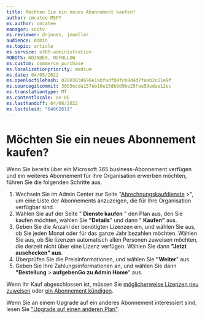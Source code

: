 ```yaml
---
title: Möchten Sie ein neues Abonnement kaufen?
author: cmcatee-MSFT
ms.author: cmcatee
manager: scotv
ms.reviewer: drjones, jmueller
audience: Admin
ms.topic: article
ms.service: o365-administration
ROBOTS: NOINDEX, NOFOLLOW
ms.custom: commerce_purchase
ms.localizationpriority: medium
ms.date: 04/05/2022
ms.openlocfilehash: 02603038698e1abfadfb9fcb8d4d7faab2c11e9f
ms.sourcegitcommit: 30b5ecda157eb16e15db9d9be25fae59edae12ec
ms.translationtype: MT
ms.contentlocale: de-DE
ms.lasthandoff: 04/06/2022
ms.locfileid: "64662611"
---
```

# <a name="looking-to-buy-a-new-subscription"></a>Möchten Sie ein neues Abonnement kaufen?

Wenn Sie bereits über ein Microsoft 365 business-Abonnement verfügen und ein weiteres Abonnement für Ihre Organisation erwerben möchten, führen Sie die folgenden Schritte aus.

1. Wechseln Sie im Admin Center zur Seite "[Abrechnungskaufdienste](https://go.microsoft.com/fwlink/p/?linkid=868433)  \>", um eine Liste der Abonnements anzuzeigen, die für Ihre Organisation verfügbar sind.
2. Wählen Sie auf der Seite " **Dienste kaufen** " den Plan aus, den Sie kaufen möchten, wählen Sie **"Details**" und dann " **Kaufen"** aus.
3. Geben Sie die Anzahl der benötigten Lizenzen ein, und wählen Sie aus, ob Sie jeden Monat oder für das ganze Jahr bezahlen möchten. Wählen Sie aus, ob Sie lizenzen automatisch allen Personen zuweisen möchten, die derzeit nicht über eine Lizenz verfügen. Wählen Sie dann **"Jetzt auschecken" aus**.
4. Überprüfen Sie die Preisinformationen, und wählen Sie **"Weiter**" aus.
5. Geben Sie Ihre Zahlungsinformationen an, und wählen Sie dann **"Bestellung** >  **aufgebenGo zu Admin Home**" aus.

Wenn Ihr Kauf abgeschlossen ist, müssen Sie [möglicherweise Lizenzen neu zuweisen](https://docs.microsoft.com/microsoft-365/admin/add-users/add-users) oder [ein Abonnement kündigen](https://docs.microsoft.com/microsoft-365/commerce/subscriptions/cancel-your-subscription).

Wenn Sie an einem Upgrade auf ein anderes Abonnement interessiert sind, lesen Sie ["Upgrade auf einen anderen Plan"](https://docs.microsoft.com/microsoft-365/commerce/subscriptions/upgrade-to-different-plan).
